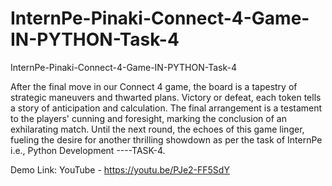 # InternPe-Pinaki-Connect-4-Game-IN-PYTHON-Task-4
InternPe-Pinaki-Connect-4-Game-IN-PYTHON-Task-4

After the final move in our Connect 4 game, the board is a tapestry of strategic maneuvers and thwarted plans. Victory or defeat, each token tells a story of anticipation and calculation. The final arrangement is a testament to the players' cunning and foresight, marking the conclusion of an exhilarating match. Until the next round, the echoes of this game linger, fueling the desire for another thrilling showdown as per the task of InternPe i.e., Python Development ----TASK-4.

Demo Link: YouTube - https://youtu.be/PJe2-FF5SdY
